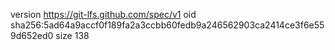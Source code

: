 version https://git-lfs.github.com/spec/v1
oid sha256:5ad64a9accf0f189fa2a3ccbb60fedb9a246562903ca2414ce3f6e559d652ed0
size 138
